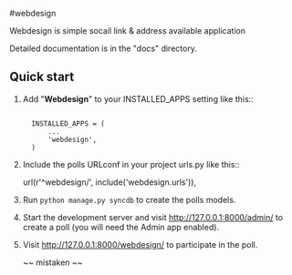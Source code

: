 #webdesign

Webdesign is simple socail link & address available application


Detailed documentation is in the "docs" directory.

## Quick start


1. Add "**Webdesign**" to your INSTALLED_APPS setting like this::

    ```

      INSTALLED_APPS = (
          ...
          'webdesign',
      )

    ```
2. Include the polls URLconf in your project urls.py like this::

      url(r'^webdesign/', include('webdesign.urls')),

3. Run `python manage.py syncdb` to create the polls models.

4. Start the development server and visit http://127.0.0.1:8000/admin/
   to create a poll (you will need the Admin app enabled).

5. Visit http://127.0.0.1:8000/webdesign/ to participate in the poll.


   ~~ mistaken ~~
